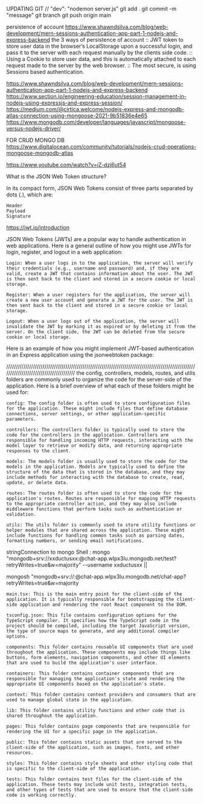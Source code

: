 UPDATING GIT
// "dev": "nodemon server.js"
git add .
git commit -m "message"
git branch
git push origin main

persistence of account
https://www.shawndsilva.com/blog/web-development/mern-sessions-authentication-app-part-1-nodejs-and-express-backend
the 3 ways of persistence of account
:: JWT token to store user data in the browser’s LocalStorage upon a successful login, and pass it to the server with each request manually by the clients side code.
:: Using a Cookie to store user data, and this is automatically attached to each request made to the server by the web browser.
:: The most secure, is using Sessions based authentication.

https://www.shawndsilva.com/blog/web-development/mern-sessions-authentication-app-part-1-nodejs-and-express-backend
https://www.section.io/engineering-education/session-management-in-nodejs-using-expressjs-and-express-session/
https://medium.com/@cirtica.welcome/nodejs-express-and-mongodb-atlas-connection-using-mongoose-2021-9b51836e4e65
https://www.mongodb.com/developer/languages/javascript/mongoose-versus-nodejs-driver/

FOR CRUD MONGO DB
https://www.digitalocean.com/community/tutorials/nodejs-crud-operations-mongoose-mongodb-atlas

https://www.youtube.com/watch?v=jZ-dzj6ut54

What is the JSON Web Token structure?

In its compact form, JSON Web Tokens consist of three parts separated by dots (.), which are:

    Header
    Payload
    Signature

https://jwt.io/introduction

JSON Web Tokens (JWTs) are a popular way to handle authentication in web applications. Here is a general outline of how you might use JWTs for login, register, and logout in a web application:

    Login: When a user logs in to the application, the server will verify their credentials (e.g., username and password) and, if they are valid, create a JWT that contains information about the user. The JWT is then sent back to the client and stored in a secure cookie or local storage.

    Register: When a user registers for the application, the server will create a new user account and generate a JWT for the user. The JWT is then sent back to the client and stored in a secure cookie or local storage.

    Logout: When a user logs out of the application, the server will invalidate the JWT by marking it as expired or by deleting it from the server. On the client side, the JWT can be deleted from the secure cookie or local storage.

Here is an example of how you might implement JWT-based authentication in an Express application using the jsonwebtoken package:

///////////////////////////////////////////////////////////////////////////////////////////////////////////////////////////////////////
the config, controllers, models, routes, and utils folders are commonly used to organize the code for the server-side of the application. Here is a brief overview of what each of these folders might be used for:

    config: The config folder is often used to store configuration files for the application. These might include files that define database connections, server settings, or other application-specific parameters.

    controllers: The controllers folder is typically used to store the code for the controllers in the application. Controllers are responsible for handling incoming HTTP requests, interacting with the model layer to retrieve or modify data, and returning appropriate responses to the client.

    models: The models folder is usually used to store the code for the models in the application. Models are typically used to define the structure of the data that is stored in the database, and they may include methods for interacting with the database to create, read, update, or delete data.

    routes: The routes folder is often used to store the code for the application's routes. Routes are responsible for mapping HTTP requests to the appropriate controller action, and they may also include middleware functions that perform tasks such as authentication or validation.

    utils: The utils folder is commonly used to store utility functions or helper modules that are shared across the application. These might include functions for handling common tasks such as parsing dates, formatting numbers, or sending email notifications.

<!-- App Directories -->

<!-- -server/
--config/
----database.js
----passport.js
--controllers/
----authController.js
----userController.js
----postController.js
--models/
----User.js
----Post.js
--routes/
----authRoutes.js
----userRoutes.js
----postRoutes.js
--utils/
----errorHandler.js
----index.js -->

<!-- client/
--public/
----index.html
----favicon.ico
----manifest.json
--src/
--assets/
---images/
----logo.png
--components/
---Auth/
-----Login.js
-----Login.css
-----Register.js
-----Register.css
--Layout/
-----Navbar.js
-----Navbar.css
-----Footer.js
-----Footer.css
------Posts/
--PostList.js
----PostList.css
----PostItem.js
----PostItem.css
----CreatePost.js
----CreatePost.css
--Users/
----UserList.js
----UserList.css
----UserItem.js
----UserItem.css
----UserProfile.js
----UserProfile.css
--pages/
---Home/
----Home.js
----Home.css
--Dashboard/
----Dashboard.js
----Dashboard.css
--store/

const dotenv = require('dotenv');
dotenv.config();

module.exports = {
development: {
database: {
host: process.env.DB_HOST,
port: process.env.DB_PORT,
name: process.env.DB_NAME,
user: process.env.DB_USER,
password: process.env.DB_PASSWORD,
},
server: {
host: process.env.SERVER_HOST,
port: process.env.SERVER_PORT,
},
},
production: {
database: {
host: process.env.DB_HOST,
port: process.env.DB_PORT,
name: process.env.DB_NAME,
user: process.env.DB_USER,
password: process.env.DB_PASSWORD,
},
server: {
host: process.env.SERVER_HOST,
port: process.env.SERVER_PORT,
},
},
}; -->

<!-- folder structure for react vite typescript -->

<!-- project
│   README.md
│   package.json
│   .viterc
│
└───client
│   │   main.tsx
│   │   tsconfig.json
│   │
│   └───components
│   └───containers
│   └───context
│   └───lib
│   └───pages
│   └───public
│   └───styles
│   └───tests
│
└───server
    │   index.ts
    │   tsconfig.json
    │
    └───config
    └───controllers
    └───database
    └───lib
    └───middleware
    └───models
    └───routes
    └───tests -->

stringConnection to mongo Shell : mongo "mongodb+srv://xxductusxx:<password>@chat-app.wlpx3lu.mongodb.net/test?retryWrites=true&w=majority" --username xxductusxx ||

mongosh "mongodb+srv://<username>:<password>@chat-app.wlpx3lu.mongodb.net/chat-app?retryWrites=true&w=majority

    main.tsx: This is the main entry point for the client-side of the application. It is typically responsible for bootstrapping the client-side application and rendering the root React component to the DOM.

    tsconfig.json: This file contains configuration options for the TypeScript compiler. It specifies how the TypeScript code in the project should be compiled, including the target JavaScript version, the type of source maps to generate, and any additional compiler options.

    components: This folder contains reusable UI components that are used throughout the application. These components may include things like buttons, form elements, navigation components, and other UI elements that are used to build the application's user interface.

    containers: This folder contains container components that are responsible for managing the application's state and rendering the appropriate UI components based on the application's state.

    context: This folder contains context providers and consumers that are used to manage global state in the application.

    lib: This folder contains utility functions and other code that is shared throughout the application.

    pages: This folder contains page components that are responsible for rendering the UI for a specific page in the application.

    public: This folder contains static assets that are served to the client-side of the application, such as images, fonts, and other resources.

    styles: This folder contains style sheets and other styling code that is specific to the client-side of the application.

    tests: This folder contains test files for the client-side of the application. These tests may include unit tests, integration tests, and other types of tests that are used to ensure that the client-side code is working correctly.

<!-- my-project/
├── client/
│   ├── public/
│   │   ├── index.html
│   │   └── favicon.ico
│   ├── src/
│   │   ├── components/
│   │   ├── pages/
│   │   ├── utils/
│   │   ├── App.tsx
│   │   ├── index.tsx
│   │   ├── react-app-env.d.ts
│   │   ├── tailwind.config.js
│   │   └── tailwind.css
│   ├── package.json
│   ├── tsconfig.json
├── server/
│   ├── src/
│   │   ├── controllers/
│   │   ├── models/
│   │   ├── routes/
│   │   ├── utils/
│   │   ├── app.ts
│   │   ├── index.ts
│   ├── package.json
│   ├── tsconfig.json
├── package.json
└── tsconfig.json -->

<!-- user:{
    login: gotoPage()
    register: required
    logout: ?
    gotoPage: ()=>{
        {
            mainPage: "/Home"
        }
    }
} -->
